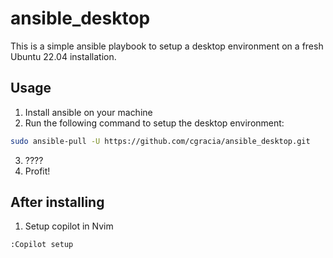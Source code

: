 # ansible_desktop

This is a simple ansible playbook to setup a desktop environment on a fresh Ubuntu 22.04 installation.

## Usage

1. Install ansible on your machine
2. Run the following command to setup the desktop environment:
```bash
sudo ansible-pull -U https://github.com/cgracia/ansible_desktop.git
```
3. ????
4. Profit!

## After installing

1. Setup copilot in Nvim
```
:Copilot setup
```
